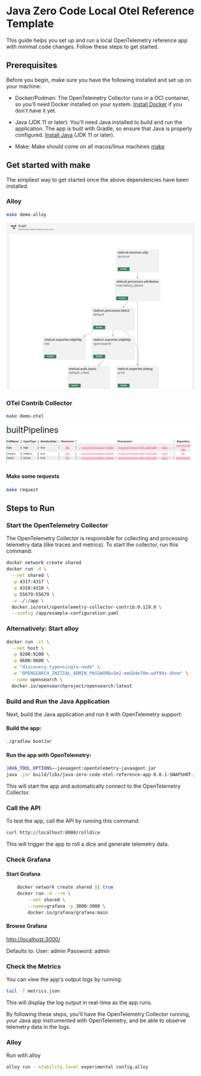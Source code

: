 # Java Zero Code Local Otel Reference Template

This guide helps you set up and run a local OpenTelemetry reference app with minimal code changes. Follow these steps to get started.

## Prerequisites

Before you begin, make sure you have the following installed and set up on your machine:

- Docker/Podman: The OpenTelemetry Collector runs in a OCI container, so you'll need Docker installed on your system. [Install Docker](https://docs.docker.com/engine/install/) if you don't have it yet.

- Java (JDK 11 or later): You'll need Java installed to build and run the application. The app is built with Gradle, so ensure that Java is properly configured. [Install Java](https://www.openlogic.com/openjdk-downloads) (JDK 11 or later).

- Make: Make should come on all macos/linux machines [make](https://www.gnu.org/software/make/)

## Get started with make

The simpliest way to get started once the above dependencies have been installed.


### Alloy

```sh
make demo-alloy
```

![alloy_demo](docs/alloy.png)

### OTel Contrib Collector

```sh
make demo-otel
```

![demo_otel](docs/otel.png)


#### Make some requests

```sh
make request
```

## Steps to Run

### Start the OpenTelemetry Collector
The OpenTelemetry Collector is responsible for collecting and processing telemetry data (like traces and metrics). To start the collector, run this command:

```sh
docker network create shared
docker run -d \
  --net shared \
  -p 4317:4317 \
  -p 4318:4318 \
  -p 55679:55679 \
  -v ./:/app \
  docker.io/otel/opentelemetry-collector-contrib:0.119.0 \
  --config /app/example-configuration.yaml
```

### Alternatively: Start alloy

```sh
docker run -it \
  --net host \
  -p 9200:9200 \
  -p 9600:9600 \
  -e "discovery.type=single-node" \
  -e "OPENSEARCH_INITIAL_ADMIN_PASSWORD=5m2-meG04e70m-wdf99s-dhnm" \
  --name opensearch \
  docker.io/opensearchproject/opensearch:latest
```

### Build and Run the Java Application

Next, build the Java application and run it with OpenTelemetry support:

#### Build the app:

```sh
./gradlew bootJar
```

#### Run the app with OpenTelemetry:

```sh
JAVA_TOOL_OPTIONS=-javaagent:opentelemetry-javaagent.jar
java -jar build/libs/java-zero-code-otel-reference-app-0.0.1-SNAPSHOT.jar
```

This will start the app and automatically connect to the OpenTelemetry Collector.

### Call the API
To test the app, call the API by running this command:

```sh
curl http://localhost:8080/rolldice
```

This will trigger the app to roll a dice and generate telemetry data.

### Check Grafana

#### Start Grafana

```sh
	docker network create shared || true
	docker run -d --rm \
		--net shared \
		--name=grafana -p 3000:3000 \
		docker.io/grafana/grafana:main
```

#### Browse Grafana

[http://localhost:3000/](http://localhost:3000/)

Defaults to:
User: admin
Password: admin


### Check the Metrics
You can view the app's output logs by running:

```sh
tail -f metrics.json
```

This will display the log output in real-time as the app runs.

By following these steps, you'll have the OpenTelemetry Collector running, your Java app instrumented with OpenTelemetry, and be able to observe telemetry data in the logs.

### Alloy

Run with alloy

```sh
alloy run --stability.level experimental config.alloy
```
